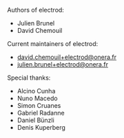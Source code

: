 Authors of electrod:

* Julien Brunel
* David Chemouil

Current maintainers of electrod:

* david.chemouil+electrod@onera.fr
* julien.brunel+electrod@onera.fr

Special thanks:

* Alcino Cunha
* Nuno Macedo
* Simon Cruanes
* Gabriel Radanne
* Daniel Bünzli
* Denis Kuperberg
